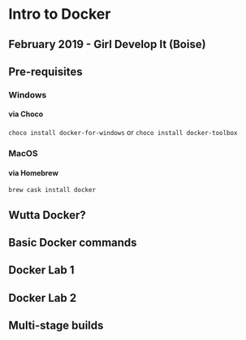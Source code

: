# Intro to Docker
## February 2019 - Girl Develop It (Boise)

## Pre-requisites

### Windows

#### via Choco
`choco install docker-for-windows`
or
`choco install docker-toolbox`

### MacOS

#### via Homebrew

`brew cask install docker`

## Wutta Docker?

## Basic Docker commands

## Docker Lab 1

## Docker Lab 2

## Multi-stage builds